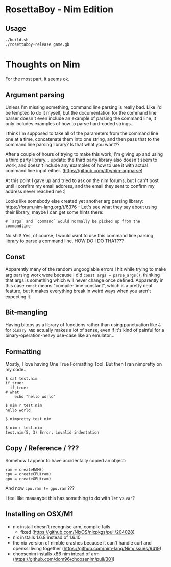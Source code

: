 RosettaBoy - Nim Edition
========================

Usage
-----
```
./build.sh
./rosettaboy-release game.gb
```

Thoughts on Nim
===============
For the most part, it seems ok.

Argument parsing
----------------
Unless I'm missing something, command line parsing is really bad. Like
I'd be tempted to do it myself, but the documentation for the command
line parser doesn't even include an example of parsing the command line,
it only includes examples of how to parse hard-coded strings...

I think I'm supposed to take all of the parameters from the command line
one at a time, concatenate them into one string, and then pass that to
the command line parsing library? Is that what you want??

After a couple of hours of trying to make this work, I'm giving up and
using a third party library... update: the third party library also
doesn't seem to work, and doesn't include any examples of how to use it
with actual command line input either. (https://github.com/iffy/nim-argparse)

At this point I gave up and tried to ask on the nim forums, but I can't
post until I confirm my email address, and the email they sent to confirm
my address never reached me :|

Looks like somebody else created yet another arg parsing library:
https://forum.nim-lang.org/t/6376 - Let's see what they say about using
their library, maybe I can get some hints there:

```
# `args` and `command` would normally be picked up from the commandline
```

No shit! Yes, of course, I would want to use this command line parsing
library to parse a command line. HOW DO I DO THAT???

Const
-----
Apparently many of the random ungooglable errors I hit while trying to
make arg parsing work were because I did `const args = parse_args()`,
thinking that args is something which will never change once defined.
Apparently in this case `const` means "compile-time constant", which
is a pretty neat feature, but it makes everything break in weird ways
when you aren't expecting it.

Bit-mangling
------------
Having bitops as a library of functions rather than using punctuation like
`&` for `binary AND` actually makes a lot of sense, even if it's kind of
painful for a binary-operation-heavy use-case like an emulator...

Formatting
----------
Mostly, I love having One True Formatting Tool. But then I ran nimpretty
on my code...

```
$ cat test.nim
if true:
  if true:
# what
    echo "hello world"

$ nim r test.nim
hello world

$ nimpretty test.nim

$ nim r test.nim
test.nim(5, 3) Error: invalid indentation
```


Copy / Reference / ???
----------------------
Somehow I appear to have accidentally copied an object:

```
ram = createRAM()
cpu = createCPU(ram)
gpu = createGPU(ram)
```

And now `cpu.ram != gpu.ram` ???

I feel like maaaaybe this has something to do with `let` vs `var`?


Installing on OSX/M1
--------------------
- nix install doesn't recognise arm, compile fails
  - fixed (https://github.com/NixOS/nixpkgs/pull/204028)
- nix installs 1.6.8 instead of 1.6.10
- the nix version of nimble crashes because it can't handle curl and openssl living together (https://github.com/nim-lang/Nim/issues/9419)
- choosenim installs x86 nim intead of arm (https://github.com/dom96/choosenim/pull/301)